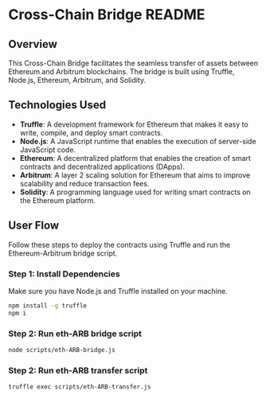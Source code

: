 # Cross-Chain Bridge README

## Overview

This Cross-Chain Bridge facilitates the seamless transfer of assets between Ethereum and Arbitrum blockchains. The bridge is built using Truffle, Node.js, Ethereum, Arbitrum, and Solidity.

## Technologies Used

- **Truffle**: A development framework for Ethereum that makes it easy to write, compile, and deploy smart contracts.
- **Node.js**: A JavaScript runtime that enables the execution of server-side JavaScript code.
- **Ethereum**: A decentralized platform that enables the creation of smart contracts and decentralized applications (DApps).
- **Arbitrum**: A layer 2 scaling solution for Ethereum that aims to improve scalability and reduce transaction fees.
- **Solidity**: A programming language used for writing smart contracts on the Ethereum platform.

## User Flow

Follow these steps to deploy the contracts using Truffle and run the Ethereum-Arbitrum bridge script.

### Step 1: Install Dependencies

Make sure you have Node.js and Truffle installed on your machine.

```bash
npm install -g truffle
npm i
```

### Step 2: Run eth-ARB bridge script

```bash
node scripts/eth-ARB-bridge.js
```

### Step 2: Run eth-ARB transfer script

```bash
truffle exec scripts/eth-ARB-transfer.js
```